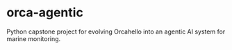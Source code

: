 # orca-agentic
Python capstone project for evolving Orcahello into an agentic AI system for marine monitoring.
